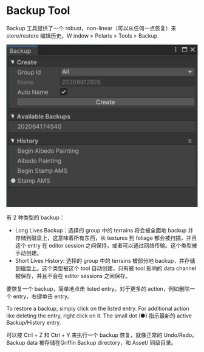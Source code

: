 # Backup Tool

Backup 工具提供了一个 robust，non-linear（可以从任何一点恢复）来 store/restore 编辑历史。W indow > Polaris > Tools > Backup​.

![BackupTool](Image/BackupTool.png)

有 2 种类型的 backup：

- Long Lives Backup：选择的 group 中的 terrains 将会被全面地 backup 并存储到磁盘上，这意味着所有东西，从 textures 到 foliage 都会被扫描，并且这个 entry 在 editor session 之间保持，或者可以通过网络传输。这个类型被手动创建。
- Short Lives History: 选择的 group 中的 terrains 被部分地 backup，并存储到磁盘上。这个类型被这个 tool 自动创建，只有被 tool 影响的 data channel 被保存，并且不会在 editor sessions 之间保存。

要恢复一个 backup，简单地点击 listed entry。对于更多的 action，例如删除一个 entry，右键单击 entry。

To restore a backup, simply click on the listed entry. For additional action like deleting the entry, right click on it. The small dot (●) 指示最新的 active Backup/History entry.

可以按 Ctrl + Z 和 Ctrl + Y 来执行一个 backup 恢复，就像正常的 Undo/Redo。Backup data 被存储在Griffin Backup​ directory，和 Asset/ 同级目录。
